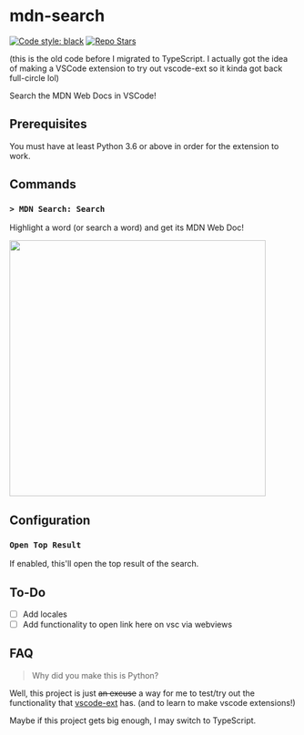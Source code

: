 # mdn-search

[![Code style: black](https://img.shields.io/badge/code%20style-black-000000.svg)](https://github.com/psf/black)
[![Repo Stars](https://img.shields.io/github/stars/Makiyu-py/mdn-search?style=social)](https://github.com/Makiyu-py/mdn-search)

(this is the old code before I migrated to TypeScript. I actually got the idea of making a VSCode extension to try out vscode-ext so it kinda got back full-circle lol)

Search the MDN Web Docs in VSCode!

## Prerequisites

You must have at least Python 3.6 or above in order for the extension to work.

## Commands

### `> MDN Search: Search`

Highlight a word (or search a word) and get its MDN Web Doc!

<img src="https://i.imgur.com/mjojLA1.gif" height="450px">

## Configuration

### `Open Top Result`

If enabled, this'll open the top result of the search.

## To-Do

- [ ] Add locales
- [ ] Add functionality to open link here on vsc via webviews

## FAQ

> Why did you make this is Python?

Well, this project is just ~~an excuse~~ a way for me to test/try out the functionality that [vscode-ext](https://github.com/CodeWithSwastik/vscode-ext) has. (and to learn to make vscode extensions!)

Maybe if this project gets big enough, I may switch to TypeScript.
